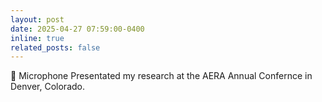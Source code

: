 ```yaml
---
layout: post
date: 2025-04-27 07:59:00-0400
inline: true
related_posts: false
---
```


🎤 Microphone Presentated my research at the AERA Annual Confernce in Denver, Colorado.
